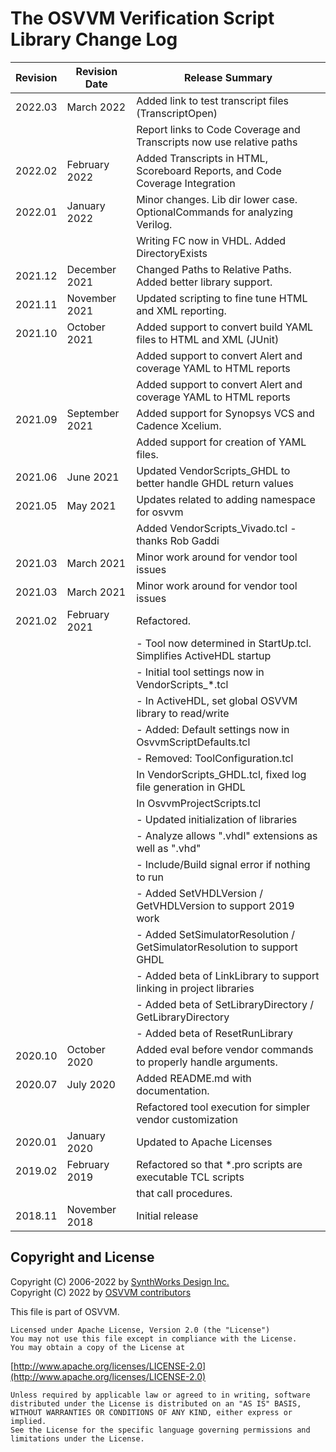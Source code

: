 # The OSVVM Verification Script Library Change Log

| **Revision**  | **Revision Date**  |  **Release Summary**                                                  | 
|---------------|--------------------|-----------------------------------------------------------------------| 
| 2022.03       | March 2022         | Added link to test transcript files (TranscriptOpen)                  |
|               |                    | Report links to Code Coverage and Transcripts now use relative paths  |
| 2022.02       | February 2022      | Added Transcripts in HTML, Scoreboard Reports, and Code Coverage Integration  |
| 2022.01       | January 2022       | Minor changes.  Lib dir lower case.  OptionalCommands for analyzing Verilog.  |
|               |                    | Writing FC now in VHDL.  Added DirectoryExists                        |
| 2021.12       | December 2021      | Changed Paths to Relative Paths.  Added better library support.       |
| 2021.11       | November 2021      | Updated scripting to fine tune HTML and XML reporting.                |
| 2021.10       | October 2021       | Added support to convert build YAML files to HTML and XML (JUnit)     |
|               |                    |    Added support to convert Alert and coverage YAML to HTML reports   |
|               |                    |    Added support to convert Alert and coverage YAML to HTML reports   |
| 2021.09       | September 2021     | Added support for Synopsys VCS and Cadence Xcelium.                   |
|               |                    | Added support for creation of YAML files.                             |
| 2021.06       | June 2021          | Updated VendorScripts_GHDL to better handle GHDL return values        |
| 2021.05       | May 2021           | Updates related to adding namespace for osvvm                         |
|               |                    |    Added VendorScripts_Vivado.tcl - thanks Rob Gaddi                  |
| 2021.03       | March 2021         | Minor work around for vendor tool issues                              |
| 2021.03       | March 2021         | Minor work around for vendor tool issues                              |
| 2021.02       | February 2021      | Refactored.                                                           |
|               |                    |    - Tool now determined in StartUp.tcl. Simplifies ActiveHDL startup |
|               |                    |    - Initial tool settings now in VendorScripts_*.tcl                 |
|               |                    |       - In ActiveHDL, set global OSVVM library to read/write          |
|               |                    |    - Added: Default settings now in OsvvmScriptDefaults.tcl           |
|               |                    |    - Removed: ToolConfiguration.tcl                                   |
|               |                    | In VendorScripts_GHDL.tcl, fixed log file generation in GHDL          |
|               |                    | In OsvvmProjectScripts.tcl                                            |
|               |                    |    - Updated initialization of libraries                              |
|               |                    |    - Analyze allows ".vhdl" extensions as well as ".vhd"              |
|               |                    |    - Include/Build signal error if nothing to run                          |
|               |                    |    - Added SetVHDLVersion / GetVHDLVersion to support 2019 work            |
|               |                    |    - Added SetSimulatorResolution / GetSimulatorResolution to support GHDL |
|               |                    |    - Added beta of LinkLibrary to support linking in project libraries     |
|               |                    |    - Added beta of SetLibraryDirectory / GetLibraryDirectory               |
|               |                    |    - Added beta of ResetRunLibrary                                         |
| 2020.10       | October 2020       | Added eval before vendor commands to properly handle arguments.       |
| 2020.07       | July 2020          | Added README.md with documentation.                                   |
|               |                    | Refactored tool execution for simpler vendor customization            |
| 2020.01       | January 2020       | Updated to Apache Licenses                                            |
| 2019.02       | February 2019      | Refactored so that *.pro scripts are executable TCL scripts           |
|               |                    | that call procedures.                                                 |
| 2018.11       | November 2018      | Initial release                                                       |

 
## Copyright and License
Copyright (C) 2006-2022 by [SynthWorks Design Inc.](http://www.synthworks.com/)   
Copyright (C) 2022 by [OSVVM contributors](CONTRIBUTOR.md)   

This file is part of OSVVM.

    Licensed under Apache License, Version 2.0 (the "License")
    You may not use this file except in compliance with the License.
    You may obtain a copy of the License at

  [http://www.apache.org/licenses/LICENSE-2.0](http://www.apache.org/licenses/LICENSE-2.0)

    Unless required by applicable law or agreed to in writing, software
    distributed under the License is distributed on an "AS IS" BASIS,
    WITHOUT WARRANTIES OR CONDITIONS OF ANY KIND, either express or implied.
    See the License for the specific language governing permissions and
    limitations under the License.
